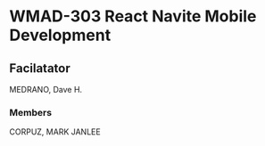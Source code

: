 # WMAD-303 React Navite Mobile Development

## Facilatator 
MEDRANO, Dave H.

### Members
CORPUZ, MARK JANLEE